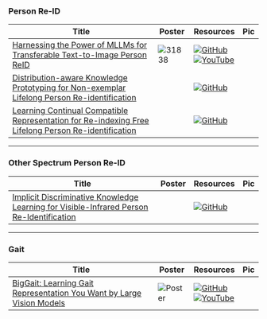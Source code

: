 ### Person Re-ID
|Title|Poster|Resources|Pic|
|------|------|------|------|
|  [Harnessing the Power of MLLMs for Transferable Text-to-Image Person ReID ](https://openaccess.thecvf.com/content/CVPR2024/html/Tan_Harnessing_the_Power_of_MLLMs_for_Transferable_Text-to-Image_Person_ReID_CVPR_2024_paper.html)|![31838](https://github.com/HeChengHui/CVPR2024/assets/84503515/ed6f7b21-30d4-4393-a8c4-96f60683db9c)| [![GitHub](https://img.shields.io/github/stars/WentaoTan/MLLM4Text-ReID?style=social)](https://github.com/WentaoTan/MLLM4Text-ReID)<br> [![YouTube](https://img.shields.io/badge/YouTube-%23FF0000.svg?style=for-the-badge&logo=YouTube&logoColor=white)](https://www.youtube.com/watch?v=86B5Q_3CLGQ)
| [Distribution-aware Knowledge Prototyping for Non-exemplar Lifelong Person Re-identification ](https://openaccess.thecvf.com/content/CVPR2024/html/Xu_Distribution-aware_Knowledge_Prototyping_for_Non-exemplar_Lifelong_Person_Re-identification_CVPR_2024_paper.html)| |[![GitHub](https://img.shields.io/github/stars/zhoujiahuan1991/CVPR2024-DKP?style=social)](https://github.com/zhoujiahuan1991/CVPR2024-DKP)
| [Learning Continual Compatible Representation for Re-indexing Free Lifelong Person Re-identification ](https://openaccess.thecvf.com/content/CVPR2024/html/Cui_Learning_Continual_Compatible_Representation_for_Re-indexing_Free_Lifelong_Person_Re-identification_CVPR_2024_paper.html)| |[![GitHub](https://img.shields.io/github/stars/PKU-ICST-MIPL/C2R_CVPR2024?style=social)](https://github.com/PKU-ICST-MIPL/C2R_CVPR2024)

---

### Other Spectrum Person Re-ID
|Title|Poster|Resources|Pic|
|------|------|------|------|
| [Implicit Discriminative Knowledge Learning for Visible-Infrared Person Re-Identification](https://openaccess.thecvf.com/content/CVPR2024/html/Ren_Implicit_Discriminative_Knowledge_Learning_for_Visible-Infrared_Person_Re-Identification_CVPR_2024_paper.html) | | [![GitHub](https://img.shields.io/github/stars/1KK077/IDKL?style=social)](https://github.com/1KK077/IDKL)

---

### Gait
|Title|Poster|Resources|Pic|
|------|------|------|------|
| [BigGait: Learning Gait Representation You Want by Large Vision Models](https://openaccess.thecvf.com/content/CVPR2024/html/Ye_BigGait_Learning_Gait_Representation_You_Want_by_Large_Vision_Models_CVPR_2024_paper.html) | ![Poster](https://cvpr.thecvf.com/media/PosterPDFs/CVPR%202024/29623.png?t=1718477336.5394292) | [![GitHub](https://img.shields.io/github/stars/ShiqiYu/OpenGait?style=social)](https://github.com/ShiqiYu/OpenGait) <br> [![YouTube](https://img.shields.io/badge/YouTube-%23FF0000.svg?style=for-the-badge&logo=YouTube&logoColor=white)](https://www.youtube.com/watch?v=s5o7Etr9QwQ)

